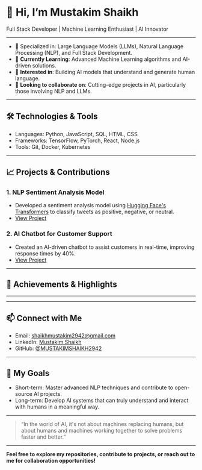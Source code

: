 # 👋 Hi, I’m Mustakim Shaikh

Full Stack Developer | Machine Learning Enthusiast | AI Innovator 

---

- 🌟 Specialized in: Large Language Models (LLMs), Natural Language Processing (NLP), and Full Stack Development.
- 🌱 **Currently Learning**: Advanced Machine Learning algorithms and AI-driven solutions.
- 👀 **Interested in**: Building AI models that understand and generate human language.
- 💞️ **Looking to collaborate on**: Cutting-edge projects in AI, particularly those involving NLP and LLMs.

---

## 🛠️ Technologies & Tools
- Languages: Python, JavaScript, SQL, HTML, CSS
- Frameworks: TensorFlow, PyTorch, React, Node.js
- Tools: Git, Docker, Kubernetes

---

## 📈 Projects & Contributions
### 1. NLP Sentiment Analysis Model
- Developed a sentiment analysis model using [Hugging Face's Transformers](https://github.com/huggingface/transformers) to classify tweets as positive, negative, or neutral.
- [View Project](https://github.com/MUSTAKIMSHAIKH2942/Sentiment-Analysis-Model)

### 2. AI Chatbot for Customer Support
- Created an AI-driven chatbot to assist customers in real-time, improving response times by 40%.
- [View Project](https://github.com/MUSTAKIMSHAIKH2942/Chat-bot-Sun-C)

---

## 🌟 Achievements & Highlights
---


---

## 📫 Connect with Me
- Email: shaikhmustakim2942@gmail.com
- LinkedIn: [Mustakim Shaikh](https://www.linkedin.com/in/mustakimshaikh2942)
- GitHub: [@MUSTAKIMSHAIKH2942](https://github.com/MUSTAKIMSHAIKH2942)

---

## 🎯 My Goals
- Short-term: Master advanced NLP techniques and contribute to open-source AI projects.
- Long-term: Develop AI systems that can truly understand and interact with humans in a meaningful way.

---

> “In the world of AI, it's not about machines replacing humans, but about humans and machines working together to solve problems faster and better.”

---

**Feel free to explore my repositories, contribute to projects, or reach out to me for collaboration opportunities!**
